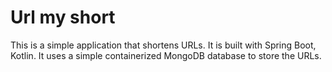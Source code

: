 # Url my short
This is a simple application that shortens URLs. It is built with Spring Boot, Kotlin.
It uses a simple containerized MongoDB database to store the URLs.